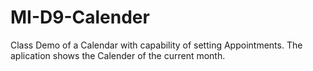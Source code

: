 # MI-D9-Calender
Class Demo of a Calendar with capability of setting Appointments. The aplication shows the Calender of the current month.
